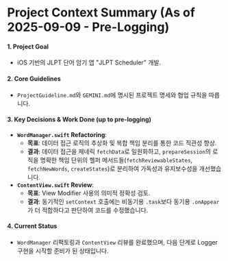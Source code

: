 # Project Context Summary (As of 2025-09-09 - Pre-Logging)

#### 1. Project Goal
- iOS 기반의 JLPT 단어 암기 앱 "JLPT Scheduler" 개발.

#### 2. Core Guidelines
- `ProjectGuideline.md`와 `GEMINI.md`에 명시된 프로젝트 명세와 협업 규칙을 따릅니다.

#### 3. Key Decisions & Work Done (up to pre-logging)
- **`WordManager.swift` Refactoring**:
    - **목표**: 데이터 접근 로직의 추상화 및 복합 책임 분리를 통한 코드 직관성 향상.
    - **결과**: 데이터 접근을 제네릭 `fetchData`로 일원화하고, `prepareSession`의 로직을 명확한 책임 단위의 헬퍼 메서드들(`fetchReviewableStates`, `fetchNewWords`, `createStates`)로 분리하여 가독성과 유지보수성을 개선했습니다.
- **`ContentView.swift` Review**:
    - **목표**: View Modifier 사용의 의미적 정확성 검토.
    - **결과**: 동기적인 `setContext` 호출에는 비동기용 `.task`보다 동기용 `.onAppear`가 더 적합하다고 판단하여 코드를 수정했습니다.

#### 4. Current Status
- `WordManager` 리팩토링과 `ContentView` 리뷰를 완료했으며, 다음 단계로 Logger 구현을 시작할 준비가 된 상태입니다.
